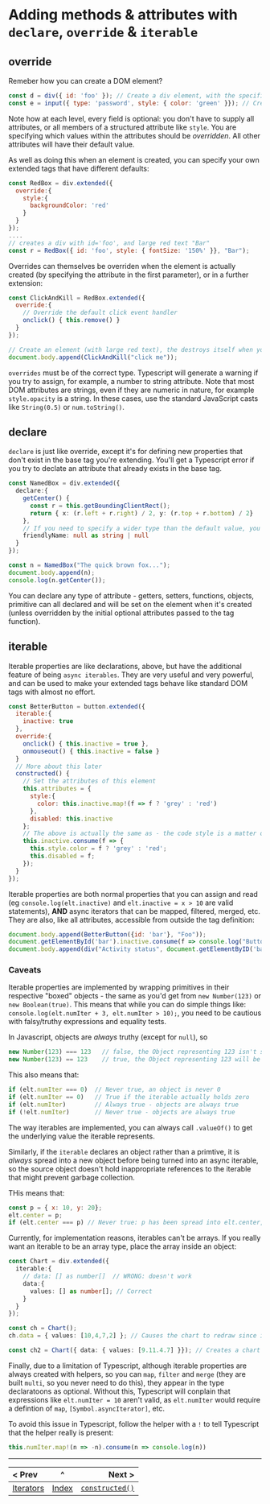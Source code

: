 # Adding methods & attributes with `declare`, `override` & `iterable`

## override

Remeber how you can create a DOM element?

```javascript
const d = div({ id: 'foo' }); // Create a div element, with the specified ID
const e = input({ type: 'password', style: { color: 'green' }}); // Create a password input field with green text
```
Note how at each level, every field is optional: you don't have to supply all attributes, or all members of a structured attribute like `style`. You are specifying which values within the attributes should be _overridden_. All other attributes will have their default value.

As well as doing this when an element is created, you can specify your own extended tags that have different defaults:

```javascript
const RedBox = div.extended({
  override:{
    style:{
      backgroundColor: 'red'
    }
  }
});
....
// creates a div with id='foo', and large red text "Bar"
const r = RedBox({ id: 'foo', style: { fontSize: '150%' }}, "Bar");
```
Overrides can themselves be overriden when the element is actually created (by specifying the attribute in the first parameter), or in a further extension:
```javascript
const ClickAndKill = RedBox.extended({
  override:{
    // Override the default click event handler
    onclick() { this.remove() }
  }
});

// Create an element (with large red text), the destroys itself when you click it and append it to the document body.
document.body.append(ClickAndKill("click me"));
```

`overrides` must be of the correct type. Typescript will generate a warning if you try to assign, for example, a number to string attribute. Note that most DOM attributes are strings, even if they are numeric in nature, for example `style.opacity` is a string. In these cases, use the standard JavaScript casts like `String(0.5)` or `num.toString()`.

## declare

`declare` is just like override, except it's for defining new properties that don't exist in the base tag you're extending. You'll get a Typescript error if you try to declate an attribute that already exists in the base tag.

```typescript
const NamedBox = div.extended({
  declare:{
    getCenter() {
      const r = this.getBoundingClientRect();
      return { x: (r.left + r.right) / 2, y: (r.top + r.bottom) / 2}
    },
    // If you need to specify a wider type than the default value, you can do it here
    friendlyName: null as string | null
  }
});

const n = NamedBox("The quick brown fox...");
document.body.append(n);
console.log(n.getCenter());
```

You can declare any type of attribute - getters, setters, functions, objects, primitive can all declared and will be set on the element when it's created (unless overridden by the initial optional attributes passed to the tag function).

## iterable

Iterable properties are like declarations, above, but have the additional feature of being `async iterables`. They are very useful and very powerful, and can be used to make your extended tags behave like standard DOM tags with almost no effort.

```javascript
const BetterButton = button.extended({
  iterable:{
    inactive: true
  },
  override:{
    onclick() { this.inactive = true },
    onmouseout() { this.inactive = false }
  }
  // More about this later
  constructed() {
    // Set the attributes of this element
    this.attributes = {
      style:{
        color: this.inactive.map!(f => f ? 'grey' : 'red')
      },
      disabled: this.inactive
    };
    // The above is actually the same as - the code style is a matter of personal preference.
    this.inactive.consume(f => {
      this.style.color = f ? 'grey' : 'red';
      this.disabled = f;
    });
  }
});
```

Iterable properties are both normal properties that you can assign and read (eg `console.log(elt.inactive)` and `elt.inactive = x > 10` are valid statements), **AND** async iterators that can be mapped, filtered, merged, etc. They are also, like all attributes, accessible from outside the tag definition:

```javascript
document.body.append(BetterButton({id: 'bar'}, "Foo"));
document.getElementById('bar').inactive.consume(f => console.log("Button inactive",f));
document.body.append(div("Activity status", document.getElementByID('bar').inactive));
```

### Caveats
Iterable properties are implemented by wrapping primitives in their respective "boxed" objects - the same as you'd get from `new Number(123)` or `new Boolean(true)`. This means that while you can do simple things like: `console.log(elt.numIter + 3, elt.numIter > 10);`, you need to be cautious with falsy/truthy expressions and equality tests.

In Javascript, objects are _always_ truthy (except for `null`), so
```javascript
new Number(123) === 123   // false, the Object representing 123 isn't strictly equal to 123
new Number(123) == 123    // true, the Object representing 123 will be converted to a number and is then equal to 123
```
This also means that:
```javascript
if (elt.numIter === 0)  // Never true, an object is never 0
if (elt.numIter == 0)   // True if the iterable actually holds zero
if (elt.numIter)        // Always true - objects are always true
if (!elt.numIter)       // Never true - objects are always true
```

The way iterables are implemented, you can always call `.valueOf()` to get the underlying value the iterable represents.

Similarly, if the `iterable` declares an object rather than a primtive, it is _always_ spread into a new object before being turned into an async iterable, so the source object doesn't hold inappropriate references to the iterable that might prevent garbage collection.

THis means that:
```javascript
const p = { x: 10, y: 20};
elt.center = p;
if (elt.center === p) // Never true: p has been spread into elt.center, not referenced.
```

Currently, for implementation reasons, iterables can't be arrays. If you really want an iterable to be an array type, place the array inside an object:
```typescript
const Chart = div.extended({
  iterable:{
    // data: [] as number[]  // WRONG: doesn't work
    data:{
      values: [] as number[]; // Correct
    }
  }
});

const ch = Chart();
ch.data = { values: [10,4,7,2] }; // Causes the chart to redraw since it's consuming this.data

const ch2 = Chart({ data: { values: [9.11.4.7] }}); // Creates a chart with default data for the iterable
```

Finally, due to a limitation of Typescript, although iterable properties are always created with helpers, so you can `map`, `filter` and `merge` (they are built `multi`, so you never need to do this), they appear in the type declaratoons as optional. Without this, Typescript will conplain that expressions like `elt.numIter = 10` aren't valid, as `elt.numIter` would require a defintion of `map`, `[Symbol.asyncIterator]`, etc.

To avoid this issue in Typescript, follow the helper with a `!` to tell Typescript that the helper really is present:
```typescript
this.numIter.map!(n => -n).consume(n => console.log(n))
```


____

| < Prev | ^ |  Next > |
|:-------|:-:|--------:|
| [Iterators](./extended.md) | [Index](./index.md) | [`constructed()`](./constructed.md) |


